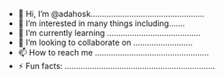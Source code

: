 - 👋 Hi, I’m @adahosk..................................................
- 👀 I’m interested in many things including.......
- 🌱 I’m currently learning .........................................
- 💞️ I’m looking to collaborate on ..........................
- 📫 How to reach me ..................................................
- ⚡ Fun facts: ..................................................................
<!---..
adahosk/adahosk is a ✨ special ✨ repository because its `README.md` (this file) appears on your GitHub profile.
You can click the Preview link to take a look at your changes.
--->
